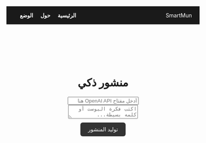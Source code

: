 <!DOCTYPE html>
<html lang="ar" dir="rtl">
<head>
  <meta charset="UTF-8" />
  <meta name="viewport" content="width=device-width, initial-scale=1.0" />
  <title>SmartMun</title>
  <style>
    :root {
      --bg-light: #ffffff;
      --bg-dark: #121212;
      --text-light: #000000;
      --text-dark: #ffffff;
      --primary: #1f1f1f;
      --secondary: #f0f0f0;
    }

    body {
      font-family: 'Cairo', sans-serif;
      background-color: var(--bg-dark);
      color: var(--text-dark);
      margin: 0;
      padding: 0;
      transition: background 0.3s, color 0.3s;
    }

    .light-mode {
      background-color: var(--bg-light);
      color: var(--text-light);
    }

    header {
      background-color: #1a1a1a;
      color: white;
      padding: 15px 20px;
      display: flex;
      justify-content: space-between;
      align-items: center;
    }

    .light-mode header {
      background-color: #e0e0e0;
      color: black;
    }

    .nav-links a {
      color: inherit;
      text-decoration: none;
      margin-left: 15px;
      font-weight: bold;
    }

    main {
      display: flex;
      flex-direction: column;
      align-items: center;
      padding: 40px 20px;
    }

    h1 {
      font-size: 28px;
      margin-bottom: 20px;
    }

    textarea,
    input[type="text"] {
      width: 100%;
      max-width: 500px;
      padding: 12px;
      font-size: 16px;
      border-radius: 8px;
      border: none;
      margin-bottom: 10px;
      background: #2c2c2c;
      color: white;
      outline: none;
    }

    .light-mode textarea,
    .light-mode input[type="text"] {
      background: #f5f5f5;
      color: black;
    }

    button {
      margin-top: 10px;
      padding: 10px 20px;
      font-size: 14px;
      border: none;
      border-radius: 6px;
      cursor: pointer;
      background: #333;
      color: white;
      transition: 0.3s;
    }

    button:hover {
      background: #555;
    }

    .post {
      margin-top: 20px;
      background-color: #1e1e2f;
      padding: 20px;
      border-radius: 10px;
      max-width: 500px;
      width: 100%;
      font-size: 16px;
      line-height: 1.6;
      box-shadow: 0 4px 20px rgba(0,0,0,0.3);
      white-space: pre-wrap;
      position: relative;
    }

    .light-mode .post {
      background-color: #eee;
      color: #000;
    }

    #copyBtn {
      position: absolute;
      top: 10px;
      left: 10px;
      font-size: 12px;
      padding: 4px 8px;
      background-color: #555;
      color: white;
      border: none;
      border-radius: 6px;
      cursor: pointer;
    }

    @media screen and (max-width: 600px) {
      main {
        padding: 20px 10px;
      }
      textarea,
      input[type="text"],
      .post {
        font-size: 14px;
      }
    }
  </style>
</head>
<body>
  <header>
    <div class="logo">SmartMun</div>
    <div class="nav-links">
      <a href="index.html">الرئيسية</a>
      <a href="about.html">حول</a>
      <a href="#" onclick="toggleTheme()">الوضع</a>
    </div>
  </header>
  <main>
    <h1>منشور ذكي</h1>
    <input id="apiKey" type="text" placeholder="أدخل مفتاح OpenAI API هنا" />
    <textarea id="inputText" placeholder="اكتب فكرة البوست أو كلمه بسيطة..."></textarea>
    <button onclick="generatePost()">توليد المنشور</button>
    <div id="postOutput" class="post" style="display:none;"></div>
    <audio id="dingSound" src="https://www.soundjay.com/buttons/sounds/button-3.mp3" preload="auto"></audio>
  </main>
  <script>
    function toggleTheme() {
      document.body.classList.toggle("light-mode");
    }

    async function generatePost() {
      const apiKey = document.getElementById("apiKey").value.trim();
      const input = document.getElementById("inputText").value.trim();
      const output = document.getElementById("postOutput");
      const dingSound = document.getElementById("dingSound");

      if (!apiKey || !input) {
        alert("رجاءً أدخل الـ API Key والفكرة!");
        return;
      }

      output.innerText = "جاري التوليد...";
      output.style.display = "block";

      try {
        const response = await fetch("https://api.openai.com/v1/chat/completions", {
          method: "POST",
          headers: {
            "Content-Type": "application/json",
            "Authorization": "Bearer " + apiKey,
          },
          body: JSON.stringify({
            model: "gpt-3.5-turbo",
            messages: [
              { role: "system", content: "اكتب منشور بسيط باللهجة العدنية حسب الموضوع." },
              { role: "user", content: input }
            ],
            max_tokens: 150,
          }),
        });

        const data = await response.json();

        if (data.choices && data.choices.length > 0) {
          output.innerHTML = `<button id=\"copyBtn\" onclick=\"copyText()\">نسخ</button>` + data.choices[0].message.content.trim();
          dingSound.play();
        } else {
          output.innerText = "حصلت مشكلة... تأكد من الـ API Key.";
        }
      } catch (error) {
        output.innerText = "فشل الاتصال. تأكد من الانترنت والـ API Key.";
      }
    }

    function copyText() {
      const output = document.getElementById("postOutput");
      const text = output.innerText.replace("نسخ", "").trim();
      navigator.clipboard.writeText(text).then(() => {
        alert("تم نسخ المنشور!");
      });
    }
  </script>
</body>
</html>
